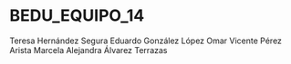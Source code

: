 # BEDU_EQUIPO_14
Teresa Hernández Segura
Eduardo González López
Omar Vicente Pérez Arista
Marcela Alejandra Álvarez Terrazas
